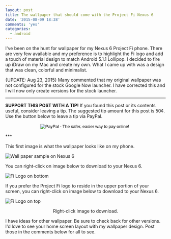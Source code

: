 ```yaml
---
layout: post
title: The wallpaper that should come with the Project Fi Nexus 6
date: '2015-08-09 18:38'
comments: 'yes'
categories:
  - android
---
```


I've been on the hunt for wallpaper for my Nexus 6 Project Fi phone. There are very few available and my preference is to highlight the Fi logo and add a touch of material design to match Android 5.1.1 Lollipop. I decided to fire up iDraw on my Mac and create my own. What I came up with was a design that was clean, colorful and minimalist.

{UPDATE: Aug 23, 2015} Many commented that my original wallpaper was not configured for the stock Google Now launcher. I have corrected this and I will now only create versions for the stock launcher.

***
**SUPPORT THIS POST WITH A TIP!** If you found this post or its contents useful, consider leaving a tip. The suggested tip amount for this post is 50¢. Use the button below to leave a tip via PayPal.

<center><form action="https://www.paypal.com/cgi-bin/webscr" method="post" target="_top">
<input type="hidden" name="cmd" value="_s-xclick">
<input type="hidden" name="hosted_button_id" value="3J3DHQARNAL3G">
<input type="image" src="https://www.paypalobjects.com/en_US/i/btn/btn_donateCC_LG.gif" border="0" name="submit" alt="PayPal - The safer, easier way to pay online!">
<img alt="" border="0" src="https://www.paypalobjects.com/en_US/i/scr/pixel.gif" width="1" height="1">
</form></center>
***

This first image is what the wallpaper looks like on my phone.

![Wall paper sample on Nexus 6](http://www.stevencombs.com/images/posts/2015-08-09-nexus-6-project-fi-wallpaper/nexus-6-project-fi-wallpaper-1-sample.png)

You can right-click on image below to download to your Nexus 6.

![Fi Logo on bottom](http://www.stevencombs.com/images/posts/2015-08-09-nexus-6-project-fi-wallpaper/nexus-6-project-fi-wallpaper-1.png)

If you prefer the Project Fi logo to reside in the upper portion of your screen, you can right-click on image below to download to your Nexus 6.

![Fi Logo on top](http://www.stevencombs.com/images/posts/2015-08-09-nexus-6-project-fi-wallpaper/nexus-6-project-fi-wallpaper-2.png)
<center>Right-click image to download.</center>

I have ideas for other wallpaper. Be sure to check back for other versions. I'd love to see your home screen layout with my wallpaper design. Post those in the comments below for all to see.
